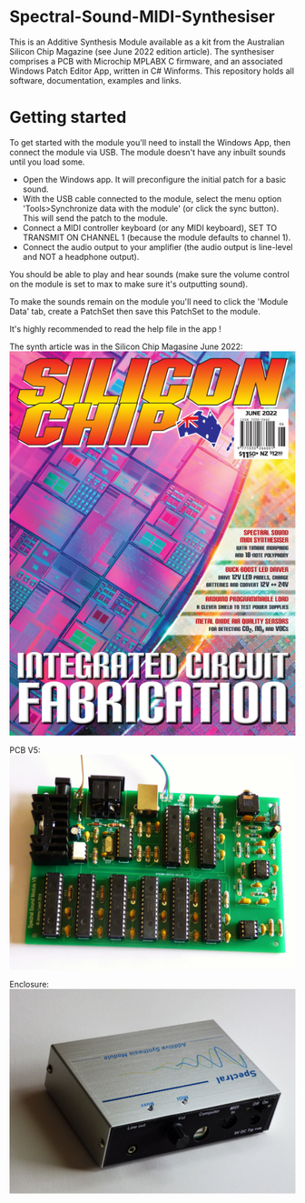 # Spectral-Sound-MIDI-Synthesiser
This is an Additive Synthesis Module available as a kit from the Australian Silicon Chip Magazine (see June 2022 edition article). The synthesiser comprises a PCB with Microchip MPLABX C firmware, and an associated Windows Patch Editor App, written in C# Winforms. This repository holds all software, documentation, examples and links. 

# Getting started
To get started with the module you'll need to install the Windows App, then connect the module via USB. The module doesn't have any inbuilt sounds until you load some.
- Open the Windows app. It will preconfigure the initial patch for a basic sound.
- With the USB cable connected to the module, select the menu option 'Tools>Synchronize data with the module' (or click the sync button). This will send the patch to the module.
- Connect a MIDI controller keyboard (or any MIDI keyboard), SET TO TRANSMIT ON CHANNEL 1 (because the module defaults to channel 1).
- Connect the audio output to your amplifier (the audio output is line-level and NOT a headphone output).

You should be able to play and hear sounds (make sure the volume control on the module is set to max to make sure it's outputting sound).

To make the sounds remain on the module you'll need to click the 'Module Data' tab, create a PatchSet then save this PatchSet to the module. 

It's highly recommended to read the help file in the app !

The synth article was in the Silicon Chip Magasine June 2022:
![Article was in the Silicon Chip Magasine June 2022](SiliconChipMagasineJune2022FrontCover.jpg)

PCB V5:
![The PCB V 5](/Documentation/Project-Photos/SpectralSoundModuleV5_PCB_1.jpg)

Enclosure:
![The PCB enclosure](/Documentation/Project-Photos/SpectralSoundModuleV5_Enclosure_1.jpg)





